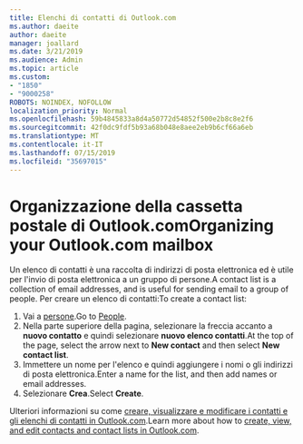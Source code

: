 ```yaml
---
title: Elenchi di contatti di Outlook.com
ms.author: daeite
author: daeite
manager: joallard
ms.date: 3/21/2019
ms.audience: Admin
ms.topic: article
ms.custom:
- "1850"
- "9000258"
ROBOTS: NOINDEX, NOFOLLOW
localization_priority: Normal
ms.openlocfilehash: 59b4845833a8d4a50772d54852f500e2b8c8e2f6
ms.sourcegitcommit: 42f0dc9fdf5b93a68b048e8aee2eb9b6cf66a6eb
ms.translationtype: MT
ms.contentlocale: it-IT
ms.lasthandoff: 07/15/2019
ms.locfileid: "35697015"
---
```

# <a name="organizing-your-outlookcom-mailbox"></a><span data-ttu-id="3f8c6-102">Organizzazione della cassetta postale di Outlook.com</span><span class="sxs-lookup"><span data-stu-id="3f8c6-102">Organizing your Outlook.com mailbox</span></span>

<span data-ttu-id="3f8c6-103">Un elenco di contatti è una raccolta di indirizzi di posta elettronica ed è utile per l'invio di posta elettronica a un gruppo di persone.</span><span class="sxs-lookup"><span data-stu-id="3f8c6-103">A contact list is a collection of email addresses, and is useful for sending email to a group of people.</span></span> <span data-ttu-id="3f8c6-104">Per creare un elenco di contatti:</span><span class="sxs-lookup"><span data-stu-id="3f8c6-104">To create a contact list:</span></span>

1. <span data-ttu-id="3f8c6-105">Vai a [persone](https://outlook.live.com/people/).</span><span class="sxs-lookup"><span data-stu-id="3f8c6-105">Go to [People](https://outlook.live.com/people/).</span></span>
1. <span data-ttu-id="3f8c6-106">Nella parte superiore della pagina, selezionare la freccia accanto a **nuovo contatto** e quindi selezionare **nuovo elenco contatti**.</span><span class="sxs-lookup"><span data-stu-id="3f8c6-106">At the top of the page, select the arrow next to **New contact** and then select **New contact list**.</span></span>
1. <span data-ttu-id="3f8c6-107">Immettere un nome per l'elenco e quindi aggiungere i nomi o gli indirizzi di posta elettronica.</span><span class="sxs-lookup"><span data-stu-id="3f8c6-107">Enter a name for the list, and then add names or email addresses.</span></span>
1. <span data-ttu-id="3f8c6-108">Selezionare **Crea**.</span><span class="sxs-lookup"><span data-stu-id="3f8c6-108">Select **Create**.</span></span>

<span data-ttu-id="3f8c6-109">Ulteriori informazioni su come [creare, visualizzare e modificare i contatti e gli elenchi di contatti in Outlook.com](https://support.office.com/article/5b909158-036e-4820-92f7-2a27f57b9f01?wt.mc_id=Office_Outlook_com_Alchemy).</span><span class="sxs-lookup"><span data-stu-id="3f8c6-109">Learn more about how to [create, view, and edit contacts and contact lists in Outlook.com](https://support.office.com/article/5b909158-036e-4820-92f7-2a27f57b9f01?wt.mc_id=Office_Outlook_com_Alchemy).</span></span>